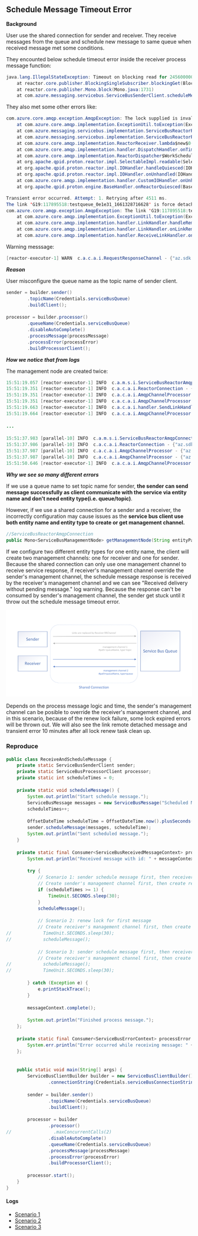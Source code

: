 ## Schedule Message Timeout Error

**Background**

User use the shared connection for sender and receiver. They receive messages from the queue and schedule new message to same queue when received message met some conditions.

They encounted below schedule timeout error inside the receiver process message function:

```Java
java.lang.IllegalStateException: Timeout on blocking read for 245600000000 NANOSECONDS
	at reactor.core.publisher.BlockingSingleSubscriber.blockingGet(BlockingSingleSubscriber.java:123)
	at reactor.core.publisher.Mono.block(Mono.java:1731)
	at com.azure.messaging.servicebus.ServiceBusSenderClient.scheduleMessage(ServiceBusSenderClient.java:274)
```

They also met some other errors like:

```Java
com.azure.core.amqp.exception.AmqpException: The lock supplied is invalid. Either the lock expired, or the message has already been removed from the queue. 
	at com.azure.core.amqp.implementation.ExceptionUtil.toException(ExceptionUtil.java:85)
	at com.azure.messaging.servicebus.implementation.ServiceBusReactorReceiver.updateOutcome(ServiceBusReactorReceiver.java:310)
	at com.azure.messaging.servicebus.implementation.ServiceBusReactorReceiver.decodeDelivery(ServiceBusReactorReceiver.java:228)
	at com.azure.core.amqp.implementation.ReactorReceiver.lambda$new$0(ReactorReceiver.java:86)
	at com.azure.core.amqp.implementation.handler.DispatchHandler.onTimerTask(DispatchHandler.java:34)
	at com.azure.core.amqp.implementation.ReactorDispatcher$WorkScheduler.run(ReactorDispatcher.java:202)
	at org.apache.qpid.proton.reactor.impl.SelectableImpl.readable(SelectableImpl.java:118)
	at org.apache.qpid.proton.reactor.impl.IOHandler.handleQuiesced(IOHandler.java:61)
	at org.apache.qpid.proton.reactor.impl.IOHandler.onUnhandled(IOHandler.java:390)
	at com.azure.core.amqp.implementation.handler.CustomIOHandler.onUnhandled(CustomIOHandler.java:43)
	at org.apache.qpid.proton.engine.BaseHandler.onReactorQuiesced(BaseHandler.java:87)
```

```Java
Transient error occurred. Attempt: 1. Retrying after 4511 ms.
The link 'G19:117895518:testqueue_0e1e31_1661328716628' is force detached. Code: consumer(link60049597). Details: AmqpMessageConsumer.IdleTimerExpired: Idle timeout: 00:10:00. TrackingId:db7bf3c800000040039448bd6305dd4f_G19_B23, SystemTracker:servicebusliuku:Queue:testqueue, Timestamp:2022-08-24T08:22:41, errorContext[NAMESPACE: servicebusliuku.servicebus.windows.net. ERROR CONTEXT: N/A, PATH: testqueue, REFERENCE_ID: testqueue_0e1e31_1661328716628, LINK_CREDIT: 0]
com.azure.core.amqp.exception.AmqpException: The link 'G19:117895518:testqueue_0e1e31_1661328716628' is force detached. Code: consumer(link60049597). Details: AmqpMessageConsumer.IdleTimerExpired: Idle timeout: 00:10:00. TrackingId:db7bf3c800000040039448bd6305dd4f_G19_B23, SystemTracker:servicebusliuku:Queue:testqueue, Timestamp:2022-08-24T08:22:41, errorContext[NAMESPACE: servicebusliuku.servicebus.windows.net. ERROR CONTEXT: N/A, PATH: testqueue, REFERENCE_ID: testqueue_0e1e31_1661328716628, LINK_CREDIT: 0]
	at com.azure.core.amqp.implementation.ExceptionUtil.toException(ExceptionUtil.java:85)
	at com.azure.core.amqp.implementation.handler.LinkHandler.handleRemoteLinkClosed(LinkHandler.java:111)
	at com.azure.core.amqp.implementation.handler.LinkHandler.onLinkRemoteClose(LinkHandler.java:59)
	at com.azure.core.amqp.implementation.handler.ReceiveLinkHandler.onLinkRemoteClose(ReceiveLinkHandler.java:219
```

Warning messsage:

```Java
[reactor-executor-1] WARN  c.a.c.a.i.RequestResponseChannel - {"az.sdk.message":"Received delivery without pending message.","connectionId":"MF_e42b54_1661330246759","linkName":"testqueue-mgmt","messageId":"2"}
```

***Reason*** 

User misconfigure the queue name as the topic name of sender client. 

```Java
sender = builder.sender()
        .topicName(Credentials.serviceBusQueue)
        .buildClient();

processor = builder.processor()
        .queueName(Credentials.serviceBusQueue)
        .disableAutoComplete()
        .processMessage(processMessage)
        .processError(processError)
        .buildProcessorClient();
```

***How we notice that from logs***

The management node are created twice:

```Java
15:51:19.057 [reactor-executor-1] INFO  c.a.m.s.i.ServiceBusReactorAmqpConnection - Creating management node. entityPath: [testqueue]. address: [testqueue/$management]. linkName: [testqueue-mgmt]
15:51:19.351 [reactor-executor-1] INFO  c.a.c.a.i.ReactorConnection - {"az.sdk.message":"Emitting new response channel.","connectionId":"MF_3a9815_1661327474431","entityPath":"testqueue/$management","linkName":"testqueue-mgmt"}
15:51:19.351 [reactor-executor-1] INFO  c.a.c.a.i.AmqpChannelProcessor - {"az.sdk.message":"Setting next AMQP channel.","connectionId":"MF_3a9815_1661327474431","entityPath":"testqueue/$management"}
15:51:19.351 [reactor-executor-1] INFO  c.a.c.a.i.AmqpChannelProcessor - {"az.sdk.message":"Next AMQP channel received, updating 0 current subscribers","connectionId":"MF_3a9815_1661327474431","entityPath":"testqueue/$management"}
15:51:19.663 [reactor-executor-1] INFO  c.a.c.a.i.handler.SendLinkHandler - {"az.sdk.message":"onLinkRemoteOpen","connectionId":"MF_3a9815_1661327474431","linkName":"testqueue-mgmt:sender","entityPath":"testqueue/$management","remoteTarget":"Target{address='testqueue/$management', durable=NONE, expiryPolicy=SESSION_END, timeout=0, dynamic=false, dynamicNodeProperties=null, capabilities=null}"}
15:51:19.664 [reactor-executor-1] INFO  c.a.c.a.i.AmqpChannelProcessor - {"az.sdk.message":"Channel is now active.","connectionId":"MF_3a9815_1661327474431","entityPath":"testqueue/$management"}

... 

15:51:37.983 [parallel-10] INFO  c.a.m.s.i.ServiceBusReactorAmqpConnection - Creating management node. entityPath: [testqueue]. address: [testqueue/$management]. linkName: [testqueue-mgmt]
15:51:37.986 [parallel-10] INFO  c.a.c.a.i.ReactorConnection - {"az.sdk.message":"Emitting new response channel.","connectionId":"MF_3a9815_1661327474431","entityPath":"testqueue/$management","linkName":"testqueue-mgmt"}
15:51:37.987 [parallel-10] INFO  c.a.c.a.i.AmqpChannelProcessor - {"az.sdk.message":"Setting next AMQP channel.","connectionId":"MF_3a9815_1661327474431","entityPath":"testqueue/$management"}
15:51:37.987 [parallel-10] INFO  c.a.c.a.i.AmqpChannelProcessor - {"az.sdk.message":"Next AMQP channel received, updating 0 current subscribers","connectionId":"MF_3a9815_1661327474431","entityPath":"testqueue/$management"}
15:51:50.646 [reactor-executor-1] INFO  c.a.c.a.i.AmqpChannelProcessor - {"az.sdk.message":"Channel is now active.","connectionId":"MF_3a9815_1661327474431","entityPath":"testqueue/$management"}
```

***Why we see so many different errors***

If we use a queue name to set topic name for sender, **the sender can send message successfully as client communicate with the service via entity name and don't need entity type(i.e. queue/topic)**. 

However, if we use a shared connection for a sender and a receiver, the incorrectly configuration may cause issues as the **service bus client use both entity name and entity type to create or get management channel.**

```Java
//ServiceBusReactorAmqpConnection
public Mono<ServiceBusManagementNode> getManagementNode(String entityPath, MessagingEntityType entityType) 
```

If we configure two different entity types for one entity name, the client will create two management channels: one for receiver and one for sender. Because the shared connection can only use one management channel to receive service response, if receiver's management channel override the sender's management channel, the schedule message response is received by the receiver's management channel and we can see "Received delivery without pending message." log warning. Because the response can't be consumed by sender's management channel, the sender get stuck until it throw out the schedule message timeout error. 

![](./schedule-timeout-issue.png)

Depends on the process message logic and time, the sender's management channel can be posible to override the receiver's management channel, and in this scenario, because of the renew lock failure, some lock expired errors will be thrown out. We will also see the link remote detached message and transient error 10 minutes after all lock renew task clean up.



### Reproduce

```Java
public class ReceiveAndScheduleMessage {
    private static ServiceBusSenderClient sender;
    private static ServiceBusProcessorClient processor;
    private static int scheduleTimes = 0;

    private static void scheduleMessage() {
        System.out.println("Start schedule message.");
        ServiceBusMessage messages = new ServiceBusMessage("Scheduled Message");
        scheduleTimes++;

        OffsetDateTime scheduleTime = OffsetDateTime.now().plusSeconds(30);
        sender.scheduleMessage(messages, scheduleTime);
        System.out.println("Sent scheduled message.");
    }

    private static final Consumer<ServiceBusReceivedMessageContext> processMessage = messageContext -> {
        System.out.println("Received message with id: " + messageContext.getMessage().getMessageId());

        try {
            // Scenario 1: sender schedule message first, then receiver renew lock for second message
            // Create sender's management channel first, then create receiver's management channel
            if (scheduleTimes >= 1) {
                TimeUnit.SECONDS.sleep(30);
            }
            scheduleMessage();

            // Scenario 2: renew lock for first message
            // Create receiver's management channel first, then create sender's management channel
//            TimeUnit.SECONDS.sleep(30);
//            scheduleMessage();

            // Scenario 3: sender schedule message first, then receiver renew lock before complete message
            // Create receiver's management channel first, then create sender's management channel
//            scheduleMessage();
//            TimeUnit.SECONDS.sleep(30);

        } catch (Exception e) {
            e.printStackTrace();
        }

        messageContext.complete();

        System.out.println("Finished process message.");
    };

    private static final Consumer<ServiceBusErrorContext> processError = errorContext -> {
        System.err.println("Error occurred while receiving message: " + errorContext.getException());
    };


    public static void main(String[] args) {
        ServiceBusClientBuilder builder = new ServiceBusClientBuilder()
                .connectionString(Credentials.serviceBusConnectionString);

        sender = builder.sender()
                .topicName(Credentials.serviceBusQueue)
                .buildClient();

        processor = builder
                .processor()
//                .maxConcurrentCalls(2)
                .disableAutoComplete()
                .queueName(Credentials.serviceBusQueue)
                .processMessage(processMessage)
                .processError(processError)
                .buildProcessorClient();

        processor.start();
    }
}
```
#### Logs

- [Scenario 1](./scenario-1-log.md)
- [Scenario 2](./scenario-2-log.md)
- [Scenario 3](./scenario-3-log.md)